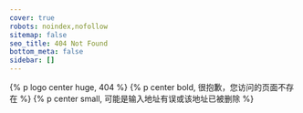 ```yaml
---
cover: true
robots: noindex,nofollow
sitemap: false
seo_title: 404 Not Found
bottom_meta: false
sidebar: []
---
```


{% p logo center huge, 404 %}
{% p center bold, 很抱歉，您访问的页面不存在 %}
{% p center small, 可能是输入地址有误或该地址已被删除 %}